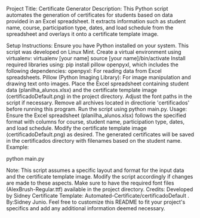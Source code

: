 Project Title: Certificate Generator
Description:
This Python script automates the generation of certificates for students based on data provided in an Excel spreadsheet. It extracts information such as student name, course, participation type, dates, and load schedule from the spreadsheet and overlays it onto a certificate template image.

Setup Instructions:
Ensure you have Python installed on your system. This script was developed on Linux Mint.
Create a virtual environment using virtualenv:
virtualenv [your name]
source [your name]/bin/activate
Install required libraries using: pip install pillow openpyxl, which includes the following dependencies:
openpyxl: For reading data from Excel spreadsheets.
Pillow (Python Imaging Library): For image manipulation and drawing text onto images.
Place the Excel spreadsheet containing student data (planilha_alunos.xlsx) and the certificate template image (certificadoDefault.png) in the project directory.
Adjust the font paths in the script if necessary.
Remove all archives located in directiorie 'certificados' before running this program.
Run the script using python main.py.
Usage:
Ensure the Excel spreadsheet (planilha_alunos.xlsx) follows the specified format with columns for course, student name, participation type, dates, and load schedule.
Modify the certificate template image (certificadoDefault.png) as desired.
The generated certificates will be saved in the certificados directory with filenames based on the student name.
Example:

python main.py

Note:
This script assumes a specific layout and format for the input data and the certificate template image. Modify the script accordingly if changes are made to these aspects.
Make sure to have the required font files (AlexBrush-Regular.ttf) available in the project directory.
Credits:
Developed by Sidney
Certificate Template: Automated-Certificate/certificadoDefault . 
By:Sidney Junio.
Feel free to customize this README to fit your project's specifics and add any additional information deemed necessary.